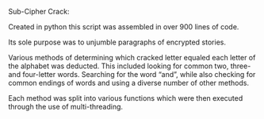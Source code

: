 Sub-Cipher Crack: 

Created in python this script was assembled in over 900 lines of code. 

Its sole purpose was to unjumble paragraphs of encrypted stories. 

Various methods of determining which cracked letter equaled each letter of the alphabet was deducted. This included looking for common two, three- and four-letter words. Searching for the word “and”, while also checking for common endings of words and using a diverse number of other methods. 

Each method was split into various functions which were then executed through the use of multi-threading.

